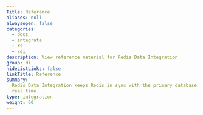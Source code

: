 ```yaml
---
Title: Reference
aliases: null
alwaysopen: false
categories:
  - docs
  - integrate
  - rs
  - rdi
description: View reference material for Redis Data Integration
group: di
hideListLinks: false
linkTitle: Reference
summary:
  Redis Data Integration keeps Redis in sync with the primary database in near
  real time.
type: integration
weight: 60
---
```

